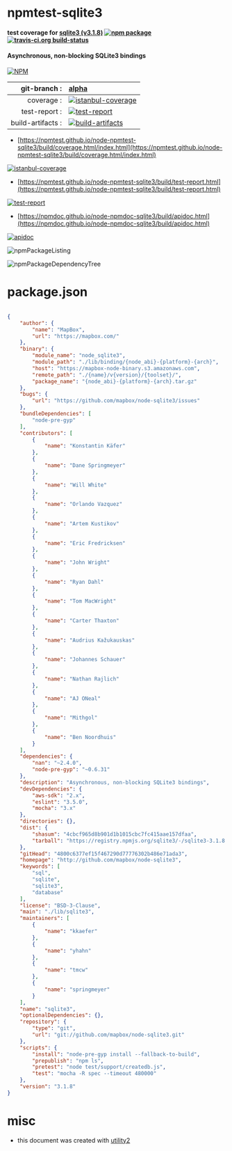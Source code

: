 # npmtest-sqlite3

#### test coverage for  [sqlite3 (v3.1.8)](http://github.com/mapbox/node-sqlite3)  [![npm package](https://img.shields.io/npm/v/npmtest-sqlite3.svg?style=flat-square)](https://www.npmjs.org/package/npmtest-sqlite3) [![travis-ci.org build-status](https://api.travis-ci.org/npmtest/node-npmtest-sqlite3.svg)](https://travis-ci.org/npmtest/node-npmtest-sqlite3)

#### Asynchronous, non-blocking SQLite3 bindings

[![NPM](https://nodei.co/npm/sqlite3.png?downloads=true&downloadRank=true&stars=true)](https://www.npmjs.com/package/sqlite3)

| git-branch : | [alpha](https://github.com/npmtest/node-npmtest-sqlite3/tree/alpha)|
|--:|:--|
| coverage : | [![istanbul-coverage](https://npmtest.github.io/node-npmtest-sqlite3/build/coverage.badge.svg)](https://npmtest.github.io/node-npmtest-sqlite3/build/coverage.html/index.html)|
| test-report : | [![test-report](https://npmtest.github.io/node-npmtest-sqlite3/build/test-report.badge.svg)](https://npmtest.github.io/node-npmtest-sqlite3/build/test-report.html)|
| build-artifacts : | [![build-artifacts](https://npmtest.github.io/node-npmtest-sqlite3/glyphicons_144_folder_open.png)](https://github.com/npmtest/node-npmtest-sqlite3/tree/gh-pages/build)|

- [https://npmtest.github.io/node-npmtest-sqlite3/build/coverage.html/index.html](https://npmtest.github.io/node-npmtest-sqlite3/build/coverage.html/index.html)

[![istanbul-coverage](https://npmtest.github.io/node-npmtest-sqlite3/build/screenCapture.buildCi.browser.%252Ftmp%252Fbuild%252Fcoverage.lib.html.png)](https://npmtest.github.io/node-npmtest-sqlite3/build/coverage.html/index.html)

- [https://npmtest.github.io/node-npmtest-sqlite3/build/test-report.html](https://npmtest.github.io/node-npmtest-sqlite3/build/test-report.html)

[![test-report](https://npmtest.github.io/node-npmtest-sqlite3/build/screenCapture.buildCi.browser.%252Ftmp%252Fbuild%252Ftest-report.html.png)](https://npmtest.github.io/node-npmtest-sqlite3/build/test-report.html)

- [https://npmdoc.github.io/node-npmdoc-sqlite3/build/apidoc.html](https://npmdoc.github.io/node-npmdoc-sqlite3/build/apidoc.html)

[![apidoc](https://npmdoc.github.io/node-npmdoc-sqlite3/build/screenCapture.buildCi.browser.%252Ftmp%252Fbuild%252Fapidoc.html.png)](https://npmdoc.github.io/node-npmdoc-sqlite3/build/apidoc.html)

![npmPackageListing](https://npmtest.github.io/node-npmtest-sqlite3/build/screenCapture.npmPackageListing.svg)

![npmPackageDependencyTree](https://npmtest.github.io/node-npmtest-sqlite3/build/screenCapture.npmPackageDependencyTree.svg)



# package.json

```json

{
    "author": {
        "name": "MapBox",
        "url": "https://mapbox.com/"
    },
    "binary": {
        "module_name": "node_sqlite3",
        "module_path": "./lib/binding/{node_abi}-{platform}-{arch}",
        "host": "https://mapbox-node-binary.s3.amazonaws.com",
        "remote_path": "./{name}/v{version}/{toolset}/",
        "package_name": "{node_abi}-{platform}-{arch}.tar.gz"
    },
    "bugs": {
        "url": "https://github.com/mapbox/node-sqlite3/issues"
    },
    "bundleDependencies": [
        "node-pre-gyp"
    ],
    "contributors": [
        {
            "name": "Konstantin Käfer"
        },
        {
            "name": "Dane Springmeyer"
        },
        {
            "name": "Will White"
        },
        {
            "name": "Orlando Vazquez"
        },
        {
            "name": "Artem Kustikov"
        },
        {
            "name": "Eric Fredricksen"
        },
        {
            "name": "John Wright"
        },
        {
            "name": "Ryan Dahl"
        },
        {
            "name": "Tom MacWright"
        },
        {
            "name": "Carter Thaxton"
        },
        {
            "name": "Audrius Kažukauskas"
        },
        {
            "name": "Johannes Schauer"
        },
        {
            "name": "Nathan Rajlich"
        },
        {
            "name": "AJ ONeal"
        },
        {
            "name": "Mithgol"
        },
        {
            "name": "Ben Noordhuis"
        }
    ],
    "dependencies": {
        "nan": "~2.4.0",
        "node-pre-gyp": "~0.6.31"
    },
    "description": "Asynchronous, non-blocking SQLite3 bindings",
    "devDependencies": {
        "aws-sdk": "2.x",
        "eslint": "3.5.0",
        "mocha": "3.x"
    },
    "directories": {},
    "dist": {
        "shasum": "4cbcf965d8b901d1b1015cbc7fc415aae157dfaa",
        "tarball": "https://registry.npmjs.org/sqlite3/-/sqlite3-3.1.8.tgz"
    },
    "gitHead": "4800c6377ef15f467290d77776302b486e71ada3",
    "homepage": "http://github.com/mapbox/node-sqlite3",
    "keywords": [
        "sql",
        "sqlite",
        "sqlite3",
        "database"
    ],
    "license": "BSD-3-Clause",
    "main": "./lib/sqlite3",
    "maintainers": [
        {
            "name": "kkaefer"
        },
        {
            "name": "yhahn"
        },
        {
            "name": "tmcw"
        },
        {
            "name": "springmeyer"
        }
    ],
    "name": "sqlite3",
    "optionalDependencies": {},
    "repository": {
        "type": "git",
        "url": "git://github.com/mapbox/node-sqlite3.git"
    },
    "scripts": {
        "install": "node-pre-gyp install --fallback-to-build",
        "prepublish": "npm ls",
        "pretest": "node test/support/createdb.js",
        "test": "mocha -R spec --timeout 480000"
    },
    "version": "3.1.8"
}
```



# misc
- this document was created with [utility2](https://github.com/kaizhu256/node-utility2)
